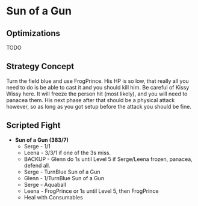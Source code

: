 # Sun of a Gun

## Optimizations

TODO

## Strategy Concept

Turn the field blue and use FrogPrince. His HP is so low, that really all you
need to do is be able to cast it and you should kill him. Be careful of Kissy
Wissy here. It will freeze the person hit (most likely), and you will need to
panacea them. His next phase after that should be a physical attack however, so
as long as you got setup before the attack you should be fine.

## Scripted Fight

  * **Sun of a Gun (383/7)**
    * Serge - 1/1
    * Leena - 3/3/1 if one of the 3s miss.
    * BACKUP - Glenn do 1s until Level 5 if Serge/Leena frozen, panacea, defend
               all.
    * Serge - TurnBlue Sun of a Gun
    * Glenn - 1/TurnBlue Sun of a Gun
    * Serge - Aquaball
    * Leena - FrogPrince or 1s until Level 5, then FrogPrince
    * Heal with Consumables